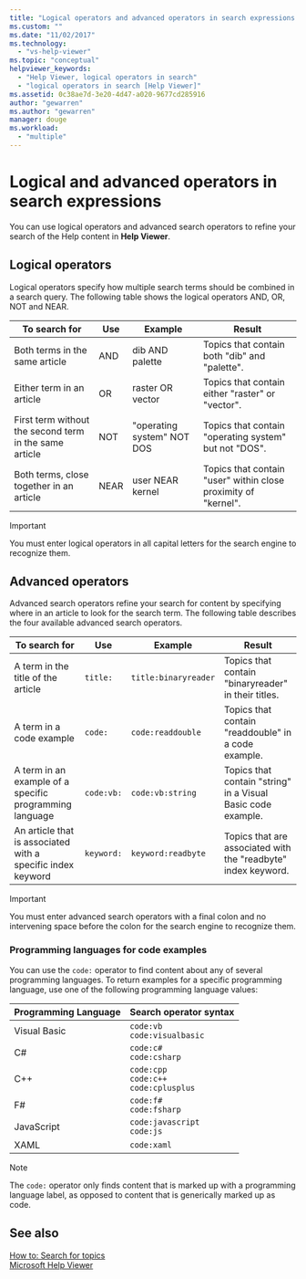 ```yaml
---
title: "Logical operators and advanced operators in search expressions | Microsoft Docs"
ms.custom: ""
ms.date: "11/02/2017"
ms.technology: 
  - "vs-help-viewer"
ms.topic: "conceptual"
helpviewer_keywords: 
  - "Help Viewer, logical operators in search"
  - "logical operators in search [Help Viewer]"
ms.assetid: 0c38ae7d-3e20-4d47-a020-9677cd285916
author: "gewarren"
ms.author: "gewarren"
manager: douge
ms.workload: 
  - "multiple"
---
```

# Logical and advanced operators in search expressions
You can use logical operators and advanced search operators to refine your search of the Help content in **Help Viewer**.

## Logical operators
Logical operators specify how multiple search terms should be combined in a search query. The following table shows the logical operators AND, OR, NOT and NEAR.
  
|To search for|Use|Example|Result|  
|-------------------|---------|-------------|------------|  
|Both terms in the same article|AND|dib AND palette|Topics that contain both "dib" and "palette".|  
|Either term in an article|OR|raster OR vector|Topics that contain either "raster" or "vector".|  
|First term without the second term in the same article|NOT|"operating system" NOT DOS|Topics that contain "operating system" but not "DOS".|  
|Both terms, close together in an article|NEAR|user NEAR kernel|Topics that contain "user" within close proximity of "kernel".|  
  
> [!IMPORTANT]
> You must enter logical operators in all capital letters for the search engine to recognize them.

## Advanced operators
Advanced search operators refine your search for content by specifying where in an article to look for the search term. The following table describes the four available advanced search operators.

|To search for|Use|Example|Result|  
|-------------------|---------|-------------|------------|  
|A term in the title of the article|`title:`|`title:binaryreader`|Topics that contain "binaryreader" in their titles.|  
|A term in a code example|`code:`|`code:readdouble`|Topics that contain "readdouble" in a code example.|  
|A term in an example of a specific programming language|`code:vb:`|`code:vb:string`|Topics that contain "string" in a Visual Basic code example.|  
|An article that is associated with a specific index keyword|`keyword:`|`keyword:readbyte`|Topics that are associated with the "readbyte" index keyword.|  

> [!IMPORTANT]
> You must enter advanced search operators with a final colon and no intervening space before the colon for the search engine to recognize them.    

### Programming languages for code examples
You can use the `code:` operator to find content about any of several programming languages. To return examples for a specific programming language, use one of the following programming language values:  

|Programming Language|Search operator syntax|  
|--------------------|---------|  
|Visual Basic|`code:vb`<br/>`code:visualbasic`|  
|C#|`code:c#`<br/>`code:csharp`|  
|C++|`code:cpp`<br/>`code:c++`<br/>`code:cplusplus`|  
|F#|`code:f#`<br/>`code:fsharp`|  
|JavaScript|`code:javascript`<br/>`code:js`|  
|XAML|`code:xaml`|

> [!NOTE]
> The `code:` operator only finds content that is marked up with a programming language label, as opposed to content that is generically marked up as code. 
  
## See also
[How to: Search for topics](how-to-search-for-topics.md)  
[Microsoft Help Viewer](microsoft-help-viewer.md)